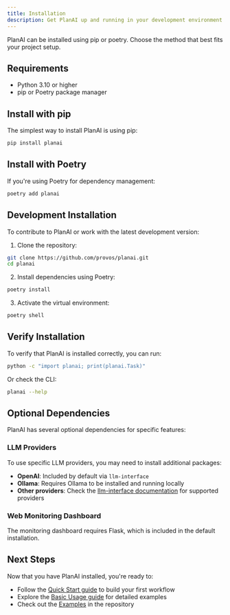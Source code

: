 ```yaml
---
title: Installation
description: Get PlanAI up and running in your development environment
---
```


PlanAI can be installed using pip or poetry. Choose the method that best fits your project setup.

## Requirements

- Python 3.10 or higher
- pip or Poetry package manager

## Install with pip

The simplest way to install PlanAI is using pip:

```bash
pip install planai
```

## Install with Poetry

If you're using Poetry for dependency management:

```bash
poetry add planai
```

## Development Installation

To contribute to PlanAI or work with the latest development version:

1. Clone the repository:
```bash
git clone https://github.com/provos/planai.git
cd planai
```

2. Install dependencies using Poetry:
```bash
poetry install
```

3. Activate the virtual environment:
```bash
poetry shell
```

## Verify Installation

To verify that PlanAI is installed correctly, you can run:

```bash
python -c "import planai; print(planai.Task)"
```

Or check the CLI:

```bash
planai --help
```

## Optional Dependencies

PlanAI has several optional dependencies for specific features:

### LLM Providers

To use specific LLM providers, you may need to install additional packages:

- **OpenAI**: Included by default via `llm-interface`
- **Ollama**: Requires Ollama to be installed and running locally
- **Other providers**: Check the [llm-interface documentation](https://github.com/provos/llm-interface) for supported providers

### Web Monitoring Dashboard

The monitoring dashboard requires Flask, which is included in the default installation.

## Next Steps

Now that you have PlanAI installed, you're ready to:

- Follow the [Quick Start guide](/getting-started/quickstart/) to build your first workflow
- Explore the [Basic Usage guide](/guide/usage/) for detailed examples
- Check out the [Examples](https://github.com/provos/planai/tree/main/examples) in the repository